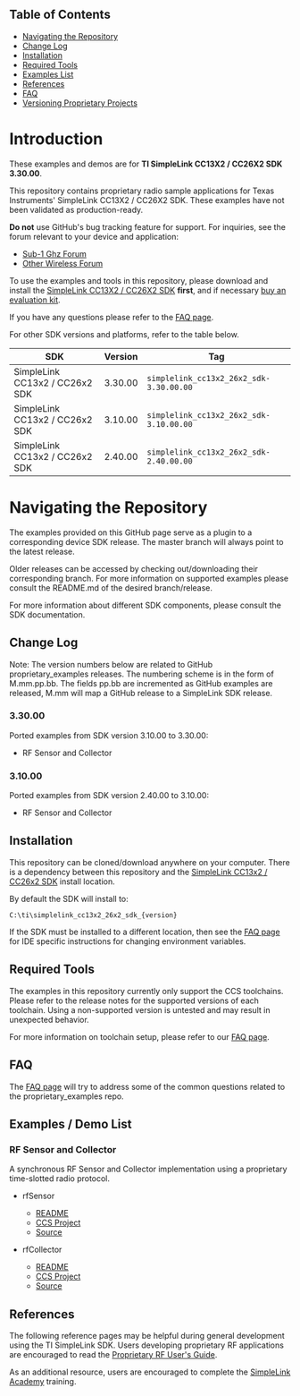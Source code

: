 ## Table of Contents

* [Navigating the Repository](#navigating-the-repository)
* [Change Log](#change-log)
* [Installation](#installation)
* [Required Tools](#required-tools)
* [Examples List](#examples--demo-list)
* [References](#references)
* [FAQ](docs/faq.md)
* [Versioning Proprietary Projects](docs/suggested_workflow.md)

# Introduction

These examples and demos are for **TI SimpleLink CC13X2 / CC26X2 SDK 3.30.00**.

This repository contains proprietary radio sample applications for Texas
Instruments' SimpleLink CC13X2 / CC26X2 SDK. These examples have not been
validated as production-ready.

**Do not** use GitHub's bug tracking feature for support. For inquiries, see the
forum relevant to your device and application:

* [Sub-1 Ghz Forum][E2E-SUB-1GHZ]
* [Other Wireless Forum][E2E-OTHER-WIRELESS]

To use the examples and tools in this repository, please download and install
the [SimpleLink CC13X2 / CC26X2 SDK][CC13X2-CC26X2-SDK] **first**, and if
necessary [buy an evaluation kit][CC1352R1-LP].

If you have any questions please refer to the [FAQ page](docs/faq.md).

For other SDK versions and platforms, refer to the table below.

| SDK                            | Version  | Tag                                     |
| ------------------------------ | -------- | --------------------------------------- |
| SimpleLink CC13x2 / CC26x2 SDK | 3.30.00  | `simplelink_cc13x2_26x2_sdk-3.30.00.00` |
| SimpleLink CC13x2 / CC26x2 SDK | 3.10.00  | `simplelink_cc13x2_26x2_sdk-3.10.00.00` |
| SimpleLink CC13x2 / CC26x2 SDK | 2.40.00  | `simplelink_cc13x2_26x2_sdk-2.40.00.00` |


# Navigating the Repository

The examples provided on this GitHub page serve as a plugin to a corresponding
device SDK release. The master branch will always point to the latest release.

Older releases can be accessed by checking out/downloading their corresponding
branch. For more information on supported examples please consult the README.md
of the desired branch/release.

For more information about different SDK components, please consult the SDK
documentation.


## Change Log

Note: The version numbers below are related to GitHub proprietary_examples
releases. The numbering scheme is in the form of M.mm.pp.bb. The fields pp.bb
are incremented as GitHub examples are released, M.mm will map a GitHub release
to a SimpleLink SDK release.

### 3.30.00

Ported examples from SDK version 3.10.00 to 3.30.00:
* RF Sensor and Collector


### 3.10.00

Ported examples from SDK version 2.40.00 to 3.10.00:
* RF Sensor and Collector


## Installation

This repository can be cloned/download anywhere on your computer. There is a
dependency between this repository and the [SimpleLink CC13x2 / CC26x2
SDK][CC13X2-CC26X2-SDK] install location.

By default the SDK will install to:

    C:\ti\simplelink_cc13x2_26x2_sdk_{version}

If the SDK must be installed to a different location, then see the [FAQ
page](docs/faq.md) for IDE specific instructions for changing environment
variables.


## Required Tools

The examples in this repository currently only support the CCS toolchains.
Please refer to the release notes for the supported versions of each toolchain.
Using a non-supported version is untested and may result in unexpected behavior.

For more information on toolchain setup, please refer to our [FAQ
page](docs/faq.md).


## FAQ

The [FAQ page](docs/faq.md) will try to address some of the common questions
related to the proprietary_examples repo.


## Examples / Demo List

### RF Sensor and Collector

A synchronous RF Sensor and Collector implementation using a proprietary
time-slotted radio protocol.

* rfSensor
    * [README](examples/rtos/CC1352R1_LAUNCHXL/rfSensor/README.md)
    * [CCS Project](examples/rtos/CC1352R1_LAUNCHXL/rfSensor/tirtos/ccs)
    * [Source](examples/rtos/CC1352R1_LAUNCHXL/rfSensor)


* rfCollector
    * [README](examples/rtos/CC1352R1_LAUNCHXL/rfCollector/README.md)
    * [CCS Project](examples/rtos/CC1352R1_LAUNCHXL/rfCollector/tirtos/ccs)
    * [Source](examples/rtos/CC1352R1_LAUNCHXL/rfCollector)


## References

The following reference pages may be helpful during general development using
the TI SimpleLink SDK. Users developing proprietary RF applications are
encouraged to read the [Proprietary RF User's Guide][PROP-RF-UG].

As an additional resource, users are encouraged to complete the [SimpleLink
Academy][SLA] training.

[E2E-SUB-1GHZ]: https://e2e.ti.com/support/wireless-connectivity/sub-1-ghz/f/156
[E2E-OTHER-WIRELESS]: https://e2e.ti.com/support/wireless-connectivity/other-wireless/f/667
[CC13X2-CC26X2-SDK]: http://www.ti.com/tool/SIMPLELINK_CC13X2_26X2_SDK
[CC1352R1-LP]: http://www.ti.com/tool/LAUNCHXL-CC1352R1
[PROP-RF-UG]: http://dev.ti.com/tirex/explore/node?node=AOFmdaK8impnxmEqGU3jkg__pTTHBmu__LATEST
[SLA]: http://dev.ti.com/tirex/explore/node?node=AHjJ8SNDuLXt3h6qHE4-OA__pTTHBmu__LATEST
